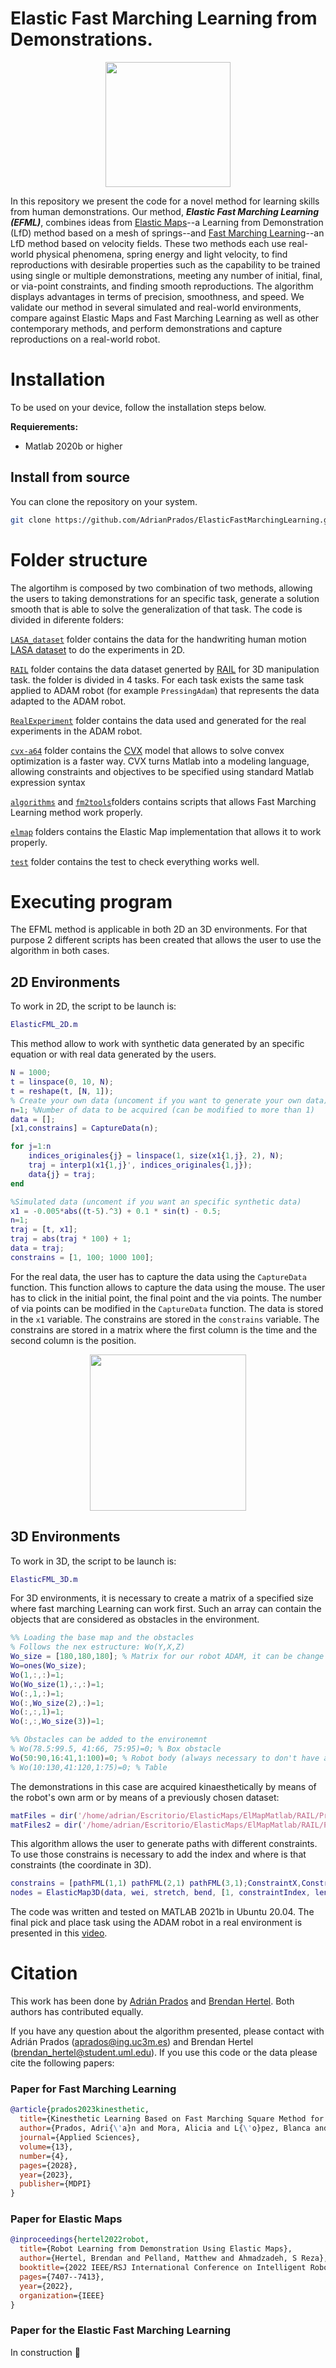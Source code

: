 # **Elastic Fast Marching Learning from Demonstrations.**

<p align="center">
  <img src="./Images/Group 36.jpg" height=200 />
</p>

In this repository we present the code for a novel method for learning skills from human demonstrations. Our method, ___Elastic Fast Marching Learning (EFML)___, combines ideas from [Elastic Maps](https://github.com/brenhertel/ElMapTrajectories)--a Learning from Demonstration (LfD) method based on a mesh of springs--and [Fast Marching Learning](https://github.com/AdrianPrados/FastMarchingLearning)--an LfD method based on velocity fields. These two methods each use real-world physical phenomena, spring energy and light velocity, to find reproductions with desirable properties such as the capability to be trained using single or multiple demonstrations, meeting any number of initial, final, or via-point constraints, and finding smooth reproductions. The algorithm displays advantages in terms of precision, smoothness, and speed. We validate our method in several simulated and real-world environments, compare against Elastic Maps and Fast Marching Learning as well as other contemporary methods, and perform demonstrations and capture reproductions on a real-world robot.

# Installation
To be used on your device, follow the installation steps below.

**Requierements:**
- Matlab 2020b or higher


## Install from source
You can clone the repository on your system.
```bash
git clone https://github.com/AdrianPrados/ElasticFastMarchingLearning.git
```
# Folder structure

The algortihm is composed by two combination of two methods, allowing the users to taking demonstrations for an specific task, generate a solution smooth that is able to solve the generalization of that task. The code is divided in diferente folders:

[```LASA_dataset```](./LASA_dataset/) folder contains the data for the handwriting human motion [LASA dataset](https://www.epfl.ch/labs/lasa/datasets/) to do the experiments in 2D.

[```RAIL```](./RAIL/) folder contains the data dataset generted by [RAIL](https://www.raillab.org/) for 3D manipulation task. the folder is divided in 4 tasks. For each task exists the same task applied to ADAM robot (for example ```PressingAdam```) that represents the data adapted to the ADAM robot.

[```RealExperiment```](./RealExperiment/) folder contains the data used and generated for the real experiments in the ADAM robot.

[```cvx-a64```](./cvx-a64/) folder contains the [CVX](http://cvxr.com/cvx/) model that allows to solve convex optimization is a faster way. CVX turns Matlab into a modeling language, allowing constraints and objectives to be specified using standard Matlab expression syntax

[```algorithms```](./algorithms/) and [```fm2tools```](./fm2tools/)folders contains scripts that allows Fast Marching Learning method work properly.

[```elmap```](./elmap/) folders contains the Elastic Map implementation that allows it to work properly.

[```test```](./test/) folder contains the test to check everything works well.


# Executing program
The EFML method is applicable in both 2D an 3D environments. For that purpose 2 different scripts has been created that allows the user to use the algorithm in both cases.

## 2D Environments
To work in 2D, the script to be launch is:
```matlab
ElasticFML_2D.m
```
This method allow to work with synthetic data generated by an specific equation or with real data generated by the users.

```matlab
N = 1000;
t = linspace(0, 10, N);
t = reshape(t, [N, 1]);
% Create your own data (uncoment if you want to generate your own data)
n=1; %Number of data to be acquired (can be modified to more than 1)
data = [];
[x1,constrains] = CaptureData(n);

for j=1:n
    indices_originales{j} = linspace(1, size(x1{1,j}, 2), N);
    traj = interp1(x1{1,j}', indices_originales{1,j});
    data{j} = traj;
end

%Simulated data (uncoment if you want an specific synthetic data)
x1 = -0.005*abs((t-5).^3) + 0.1 * sin(t) - 0.5;
n=1;
traj = [t, x1];
traj = abs(traj * 100) + 1;
data = traj;
constrains = [1, 100; 1000 100];
```
For the real data, the user has to capture the data using the ```CaptureData``` function. This function allows to capture the data using the mouse. The user has to click in the initial point, the final point and the via points. The number of via points can be modified in the ```CaptureData``` function. The data is stored in the ```x1``` variable. The constrains are stored in the ```constrains``` variable. The constrains are stored in a matrix where the first column is the time and the second column is the position.

<p align="center">
  <img src="./Images/Group 41.jpg" height=250 />
</p>


## 3D Environments
To work in 3D, the script to be launch is:
```matlab
ElasticFML_3D.m
```
For 3D environments, it is necessary to create a matrix of a specified size where fast marching Learning can work first. Such an array can contain the objects that are considered as obstacles in the environment.

```matlab
%% Loading the base map and the obstacles
% Follows the nex estructure: Wo(Y,X,Z) 
Wo_size = [180,180,180]; % Matrix for our robot ADAM, it can be change
Wo=ones(Wo_size);
Wo(1,:,:)=1;
Wo(Wo_size(1),:,:)=1;
Wo(:,1,:)=1;
Wo(:,Wo_size(2),:)=1;
Wo(:,:,1)=1;
Wo(:,:,Wo_size(3))=1; 

%% Obstacles can be added to the environemnt
% Wo(78.5:99.5, 41:66, 75:95)=0; % Box obstacle
Wo(50:90,16:41,1:100)=0; % Robot body (always necessary to don't have autocolisions)
% Wo(10:130,41:120,1:75)=0; % Table
```
The demonstrations in this case are acquired kinaesthetically by means of the robot's own arm or by means of a previously chosen dataset:
```matlab
matFiles = dir('/home/adrian/Escritorio/ElasticMaps/ElMapMatlab/RAIL/PressingAdam/Pressing5/*.mat'); %Filtered data to optime velocity of FML
matFiles2 = dir('/home/adrian/Escritorio/ElasticMaps/ElMapMatlab/RAIL/PressingAdam/Pressing5NoFilter/*.mat'); %No filetred data to compare
```
This algorithm allows the user to generate paths with different constraints. To use those constrains is necessary to add the index and where is that constraints (the coordinate in 3D).

```matlab
constrains = [pathFML(1,1) pathFML(2,1) pathFML(3,1);ConstraintX,ConstraintY,ConstraintZ;pathFML(1,end) pathFML(2,end) pathFML(3,end)];
nodes = ElasticMap3D(data, wei, stretch, bend, [1, constraintIndex, length(pathFML)], constrains,n,pathFML',1000);
```

The code was written and tested on MATLAB 2021b in Ubuntu 20.04. The final pick and place task using the ADAM robot in a real environment is presented in this [video](https://youtu.be/K1i92bSSyWI).

# Citation
This work has been done by [Adrián Prados](http://roboticslab.uc3m.es/roboticslab/people/prados) and [Brendan Hertel](https://github.com/brenhertel). Both authors has contributed equally.

If you have any question about the algorithm presented, please contact with Adrián Prados (aprados@ing.uc3m.es) and Brendan Hertel (brendan_hertel@student.uml.edu). If you use this code or the data please cite the following papers:

### Paper for Fast Marching Learning
```bibtex
@article{prados2023kinesthetic,
  title={Kinesthetic Learning Based on Fast Marching Square Method for Manipulation},
  author={Prados, Adri{\'a}n and Mora, Alicia and L{\'o}pez, Blanca and Mu{\~n}oz, Javier and Garrido, Santiago and Barber, Ram{\'o}n},
  journal={Applied Sciences},
  volume={13},
  number={4},
  pages={2028},
  year={2023},
  publisher={MDPI}
}
```
### Paper for  Elastic Maps
```bibtex
@inproceedings{hertel2022robot,
  title={Robot Learning from Demonstration Using Elastic Maps},
  author={Hertel, Brendan and Pelland, Matthew and Ahmadzadeh, S Reza},
  booktitle={2022 IEEE/RSJ International Conference on Intelligent Robots and Systems (IROS)},
  pages={7407--7413},
  year={2022},
  organization={IEEE}
}
```
### Paper for the Elastic Fast Marching Learning
In construction :construction_worker:

